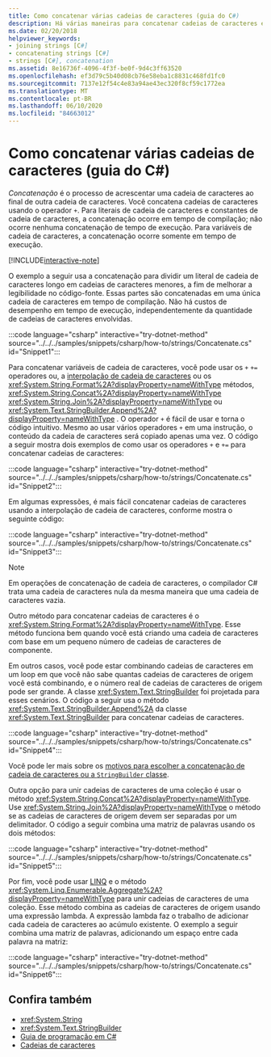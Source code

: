 ```yaml
---
title: Como concatenar várias cadeias de caracteres (guia do C#)
description: Há várias maneiras para concatenar cadeias de caracteres em C#. Conheça as opções e os motivos subjacentes por trás de diferentes escolhas.
ms.date: 02/20/2018
helpviewer_keywords:
- joining strings [C#]
- concatenating strings [C#]
- strings [C#], concatenation
ms.assetid: 8e16736f-4096-4f3f-be0f-9d4c3ff63520
ms.openlocfilehash: ef3d79c5b40d08cb76e58eba1c8831c468fd1fc0
ms.sourcegitcommit: 7137e12f54c4e83a94ae43ec320f8cf59c1772ea
ms.translationtype: MT
ms.contentlocale: pt-BR
ms.lasthandoff: 06/10/2020
ms.locfileid: "84663012"
---
```

# <a name="how-to-concatenate-multiple-strings-c-guide"></a>Como concatenar várias cadeias de caracteres (guia do C#)

*Concatenação* é o processo de acrescentar uma cadeia de caracteres ao final de outra cadeia de caracteres. Você concatena cadeias de caracteres usando o operador `+`. Para literais de cadeia de caracteres e constantes de cadeia de caracteres, a concatenação ocorre em tempo de compilação; não ocorre nenhuma concatenação de tempo de execução. Para variáveis de cadeia de caracteres, a concatenação ocorre somente em tempo de execução.

[!INCLUDE[interactive-note](~/includes/csharp-interactive-note.md)]

O exemplo a seguir usa a concatenação para dividir um literal de cadeia de caracteres longo em cadeias de caracteres menores, a fim de melhorar a legibilidade no código-fonte. Essas partes são concatenadas em uma única cadeia de caracteres em tempo de compilação. Não há custos de desempenho em tempo de execução, independentemente da quantidade de cadeias de caracteres envolvidas.

:::code language="csharp" interactive="try-dotnet-method" source="../../../samples/snippets/csharp/how-to/strings/Concatenate.cs" id="Snippet1":::

Para concatenar variáveis de cadeia de caracteres, você pode usar os `+` `+=` operadores ou, a [interpolação de cadeia de caracteres](../language-reference/tokens/interpolated.md) ou os <xref:System.String.Format%2A?displayProperty=nameWithType> métodos, <xref:System.String.Concat%2A?displayProperty=nameWithType> <xref:System.String.Join%2A?displayProperty=nameWithType> ou <xref:System.Text.StringBuilder.Append%2A?displayProperty=nameWithType> . O operador `+` é fácil de usar e torna o código intuitivo. Mesmo ao usar vários operadores `+` em uma instrução, o conteúdo da cadeia de caracteres será copiado apenas uma vez. O código a seguir mostra dois exemplos de como usar os operadores `+` e `+=` para concatenar cadeias de caracteres:

:::code language="csharp" interactive="try-dotnet-method" source="../../../samples/snippets/csharp/how-to/strings/Concatenate.cs" id="Snippet2":::

Em algumas expressões, é mais fácil concatenar cadeias de caracteres usando a interpolação de cadeia de caracteres, conforme mostra o seguinte código:

:::code language="csharp" interactive="try-dotnet-method" source="../../../samples/snippets/csharp/how-to/strings/Concatenate.cs" id="Snippet3":::

> [!NOTE]
> Em operações de concatenação de cadeia de caracteres, o compilador C# trata uma cadeia de caracteres nula da mesma maneira que uma cadeia de caracteres vazia.

Outro método para concatenar cadeias de caracteres é o <xref:System.String.Format%2A?displayProperty=nameWithType>. Esse método funciona bem quando você está criando uma cadeia de caracteres com base em um pequeno número de cadeias de caracteres de componente.

Em outros casos, você pode estar combinando cadeias de caracteres em um loop em que você não sabe quantas cadeias de caracteres de origem você está combinando, e o número real de cadeias de caracteres de origem pode ser grande. A classe <xref:System.Text.StringBuilder> foi projetada para esses cenários. O código a seguir usa o método <xref:System.Text.StringBuilder.Append%2A> da classe <xref:System.Text.StringBuilder> para concatenar cadeias de caracteres.

:::code language="csharp" interactive="try-dotnet-method" source="../../../samples/snippets/csharp/how-to/strings/Concatenate.cs" id="Snippet4":::

Você pode ler mais sobre os [motivos para escolher a concatenação de cadeia de caracteres ou a `StringBuilder` classe](https://docs.microsoft.com/dotnet/api/system.text.stringbuilder#the-string-and-stringbuilder-types).

Outra opção para unir cadeias de caracteres de uma coleção é usar o método <xref:System.String.Concat%2A?displayProperty=nameWithType>. Use <xref:System.String.Join%2A?displayProperty=nameWithType> o método se as cadeias de caracteres de origem devem ser separadas por um delimitador. O código a seguir combina uma matriz de palavras usando os dois métodos:

:::code language="csharp" interactive="try-dotnet-method" source="../../../samples/snippets/csharp/how-to/strings/Concatenate.cs" id="Snippet5":::

Por fim, você pode usar [LINQ](../programming-guide/concepts/linq/index.md) e o método <xref:System.Linq.Enumerable.Aggregate%2A?displayProperty=nameWithType> para unir cadeias de caracteres de uma coleção. Esse método combina as cadeias de caracteres de origem usando uma expressão lambda. A expressão lambda faz o trabalho de adicionar cada cadeia de caracteres ao acúmulo existente. O exemplo a seguir combina uma matriz de palavras, adicionando um espaço entre cada palavra na matriz:

:::code language="csharp" interactive="try-dotnet-method" source="../../../samples/snippets/csharp/how-to/strings/Concatenate.cs" id="Snippet6":::

## <a name="see-also"></a>Confira também

- <xref:System.String>
- <xref:System.Text.StringBuilder>
- [Guia de programação em C#](../programming-guide/index.md)
- [Cadeias de caracteres](../programming-guide/strings/index.md)
